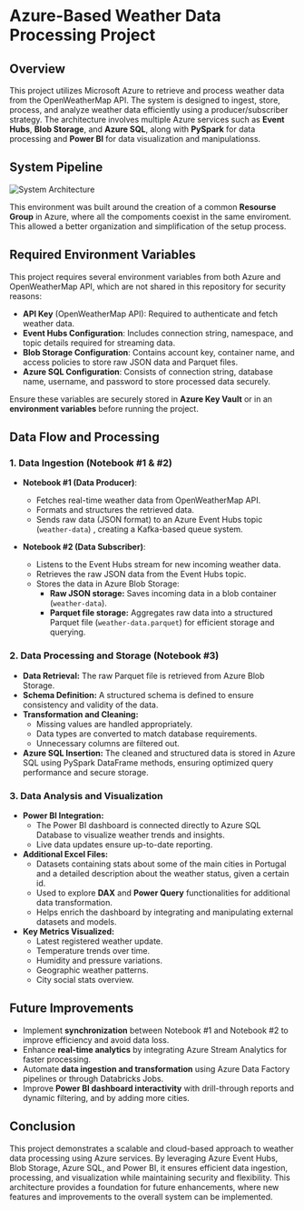# Azure-Based Weather Data Processing Project

## Overview
This project utilizes Microsoft Azure to retrieve and process weather data from the OpenWeatherMap API. The system is designed to ingest, store, process, and analyze weather data efficiently using a producer/subscriber strategy. The architecture involves multiple Azure services such as **Event Hubs**, **Blob Storage**, and **Azure SQL**, along with **PySpark** for data processing and **Power BI** for data visualization and manipulationss.

## System Pipeline
![System Architecture](./azurepipeline.png)

This environment was built around the creation of a common **Resourse Group** in Azure, where all the compoments coexist in the same enviroment.
This allowed a better organization and simplification of the setup process.


## Required Environment Variables
This project requires several environment variables from both Azure and OpenWeatherMap API, which are not shared in this repository for security reasons:

- **API Key** (OpenWeatherMap API): Required to authenticate and fetch weather data.
- **Event Hubs Configuration**: Includes connection string, namespace, and topic details required for streaming data.
- **Blob Storage Configuration**: Contains account key, container name, and access policies to store raw JSON data and Parquet files.
- **Azure SQL Configuration**: Consists of connection string, database name, username, and password to store processed data securely.

Ensure these variables are securely stored in **Azure Key Vault** or in an **environment variables** before running the project.

## Data Flow and Processing
### **1. Data Ingestion (Notebook #1 & #2)**
- **Notebook #1 (Data Producer)**:
  - Fetches real-time weather data from OpenWeatherMap API.
  - Formats and structures the retrieved data.
  - Sends raw data (JSON format) to an Azure Event Hubs topic (`weather-data`) , creating a Kafka-based queue system.

- **Notebook #2 (Data Subscriber)**:
  - Listens to the Event Hubs stream for new incoming weather data.
  - Retrieves the raw JSON data from the Event Hubs topic.
  - Stores the data in Azure Blob Storage:
    - **Raw JSON storage:** Saves incoming data in a blob container (`weather-data`).
    - **Parquet file storage:** Aggregates raw data into a structured Parquet file (`weather-data.parquet`) for efficient storage and querying.

### **2. Data Processing and Storage (Notebook #3)**
- **Data Retrieval:** The raw Parquet file is retrieved from Azure Blob Storage.
- **Schema Definition:** A structured schema is defined to ensure consistency and validity of the data.
- **Transformation and Cleaning:**
  - Missing values are handled appropriately.
  - Data types are converted to match database requirements.
  - Unnecessary columns are filtered out.
- **Azure SQL Insertion:** The cleaned and structured data is stored in Azure SQL using PySpark DataFrame methods, ensuring optimized query performance and secure storage.

### **3. Data Analysis and Visualization**
- **Power BI Integration:**
  - The Power BI dashboard is connected directly to Azure SQL Database to visualize weather trends and insights.
  - Live data updates ensure up-to-date reporting.
- **Additional Excel Files:**
  - Datasets containing stats about some of the main cities in Portugal and a detailed description about the weather status, given a certain id. 
  - Used to explore **DAX** and **Power Query** functionalities for additional data transformation.
  - Helps enrich the dashboard by integrating and manipulating external datasets and models.
- **Key Metrics Visualized:**
  - Latest registered weather update.
  - Temperature trends over time.
  - Humidity and pressure variations.
  - Geographic weather patterns.
  - City social stats overview.

## Future Improvements
- Implement **synchronization** between Notebook #1 and Notebook #2 to improve efficiency and avoid data loss.
- Enhance **real-time analytics** by integrating Azure Stream Analytics for faster processing.
- Automate **data ingestion and transformation** using Azure Data Factory pipelines or through Databricks Jobs.
- Improve **Power BI dashboard interactivity** with drill-through reports and dynamic filtering, and by adding more cities.

## Conclusion
This project demonstrates a scalable and cloud-based approach to weather data processing using Azure services. By leveraging Azure Event Hubs, Blob Storage, Azure SQL, and Power BI, it ensures efficient data ingestion, processing, and visualization while maintaining security and flexibility. This architecture provides a foundation for future enhancements, where new features and improvements to the overall system can be implemented.